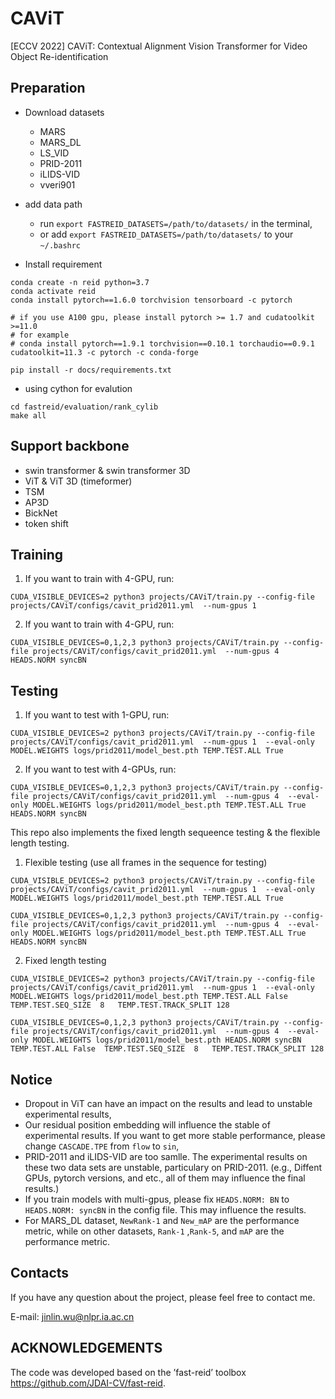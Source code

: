 # CAViT

[ECCV 2022] CAViT: Contextual Alignment Vision Transformer for Video Object Re-identification


## Preparation
- Download datasets
  - MARS
  - MARS\_DL
  - LS_VID
  - PRID-2011
  - iLIDS-VID
  - vveri901

- add data path
  - run `export FASTREID_DATASETS=/path/to/datasets/` in the terminal,
  - or add `export FASTREID_DATASETS=/path/to/datasets/` to your `~/.bashrc`


- Install requirement
```
conda create -n reid python=3.7
conda activate reid
conda install pytorch==1.6.0 torchvision tensorboard -c pytorch

# if you use A100 gpu, please install pytorch >= 1.7 and cudatoolkit >=11.0
# for example
# conda install pytorch==1.9.1 torchvision==0.10.1 torchaudio==0.9.1 cudatoolkit=11.3 -c pytorch -c conda-forge

pip install -r docs/requirements.txt
```

- using cython for evalution
```
cd fastreid/evaluation/rank_cylib
make all

```


## Support backbone
- swin transformer \& swin transformer 3D
- ViT \& ViT 3D (timeformer)
- TSM
- AP3D
- BickNet
- token shift


## Training
1. If you want to train with 4-GPU, run:
```
CUDA_VISIBLE_DEVICES=2 python3 projects/CAViT/train.py --config-file projects/CAViT/configs/cavit_prid2011.yml  --num-gpus 1

``` 

2. If you want to train with 4-GPU, run:
```
CUDA_VISIBLE_DEVICES=0,1,2,3 python3 projects/CAViT/train.py --config-file projects/CAViT/configs/cavit_prid2011.yml  --num-gpus 4  HEADS.NORM syncBN

``` 

## Testing
1. If you want to test with 1-GPU, run:
```
CUDA_VISIBLE_DEVICES=2 python3 projects/CAViT/train.py --config-file projects/CAViT/configs/cavit_prid2011.yml  --num-gpus 1  --eval-only MODEL.WEIGHTS logs/prid2011/model_best.pth TEMP.TEST.ALL True
```

2. If you want to test with 4-GPUs, run:
```
CUDA_VISIBLE_DEVICES=0,1,2,3 python3 projects/CAViT/train.py --config-file projects/CAViT/configs/cavit_prid2011.yml  --num-gpus 4  --eval-only MODEL.WEIGHTS logs/prid2011/model_best.pth TEMP.TEST.ALL True  HEADS.NORM syncBN
```


This repo also implements the fixed length sequeence testing \& the flexible length testing.
1. Flexible testing (use all frames in the sequence for testing)
```
CUDA_VISIBLE_DEVICES=2 python3 projects/CAViT/train.py --config-file projects/CAViT/configs/cavit_prid2011.yml  --num-gpus 1  --eval-only MODEL.WEIGHTS logs/prid2011/model_best.pth TEMP.TEST.ALL True
```

```
CUDA_VISIBLE_DEVICES=0,1,2,3 python3 projects/CAViT/train.py --config-file projects/CAViT/configs/cavit_prid2011.yml  --num-gpus 4  --eval-only MODEL.WEIGHTS logs/prid2011/model_best.pth TEMP.TEST.ALL True  HEADS.NORM syncBN
```


2. Fixed length testing

```
CUDA_VISIBLE_DEVICES=2 python3 projects/CAViT/train.py --config-file projects/CAViT/configs/cavit_prid2011.yml  --num-gpus 1  --eval-only MODEL.WEIGHTS logs/prid2011/model_best.pth TEMP.TEST.ALL False  TEMP.TEST.SEQ_SIZE  8   TEMP.TEST.TRACK_SPLIT 128
```

```
CUDA_VISIBLE_DEVICES=0,1,2,3 python3 projects/CAViT/train.py --config-file projects/CAViT/configs/cavit_prid2011.yml  --num-gpus 4  --eval-only MODEL.WEIGHTS logs/prid2011/model_best.pth HEADS.NORM syncBN TEMP.TEST.ALL False  TEMP.TEST.SEQ_SIZE  8   TEMP.TEST.TRACK_SPLIT 128
```


## Notice
- Dropout in ViT can have an impact on the results and lead to unstable experimental results,
- Our residual position embedding will influence the stable of experimental results. If you want to get more stable performance, please change `CASCADE.TPE` from `flow` to `sin`,
- PRID-2011 and iLIDS-VID are too samlle. The experimental results on these two data sets are unstable, particulary on PRID-2011. (e.g., Diffent GPUs, pytorch versions, and etc., all of them may influence the final results.)
- If you train models with multi-gpus, please fix `HEADS.NORM: BN` to `HEADS.NORM: syncBN` in the config file. This may influence the results.
- For MARS\_DL dataset, `NewRank-1` and `New_mAP` are the performance metric, while on other datasets, `Rank-1` ,`Rank-5`, and `mAP` are the performance metric.

## Contacts
If you have any question about the project, please feel free to contact me.

E-mail: jinlin.wu@nlpr.ia.ac.cn


## ACKNOWLEDGEMENTS
The code was developed based on the ’fast-reid’ toolbox https://github.com/JDAI-CV/fast-reid.
